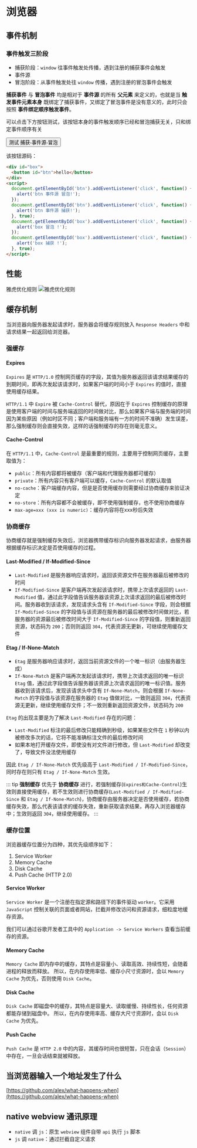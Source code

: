 # 浏览器

## 事件机制

### 事件触发三阶段
- 捕获阶段：`window` 往事件触发处传播，遇到注册的捕获事件会触发
- 事件源
- 冒泡阶段：从事件触发处往 `window` 传播，遇到注册的冒泡事件会触发

**捕获事件** 与 **冒泡事件** 均是相对于 **事件源** 的所有 **父元素** 来定义的，也就是当 **触发事件元素本身** 既绑定了捕获事件，又绑定了冒泡事件是没有意义的，此时只会按照 **事件绑定顺序触发事件**。

可以点击下方按钮测试，该按钮本身的事件触发顺序已经和冒泡捕获无关，只和绑定事件顺序有关
<div id="test-event-stage-div" style="display:inline-block;">
  <button id="test-event-stage-btn">测试 捕获-事件源-冒泡</button>
</div>
<script>
  document.getElementById('test-event-stage-btn').addEventListener('click', function() {
    alert('btn 事件源 冒泡!');
  });
  document.getElementById('test-event-stage-btn').addEventListener('click', function() {
    alert('btn 事件源 捕获!');
  }, true);
  document.getElementById('test-event-stage-div').addEventListener('click', function() {
    alert('box 冒泡 !');
  });
  document.getElementById('test-event-stage-div').addEventListener('click', function() {
    alert('box 捕获 !');
  }, true);
</script>

该按钮源码：
```html
<div id="box">
  <button id="btn">hello</button>
</div>
<script>
  document.getElementById('btn').addEventListener('click', function() {
    alert('btn 事件源 冒泡!');
  });
  document.getElementById('btn').addEventListener('click', function() {
    alert('btn 事件源 捕获!');
  }, true);
  document.getElementById('box').addEventListener('click', function() {
    alert('box 冒泡 !');
  });
  document.getElementById('box').addEventListener('click', function() {
    alert('box 捕获 !');
  }, true);
</script>
```

## 性能
雅虎优化规则
![雅虎优化规则](~@img/yahoo-performance.png)

## 缓存机制
当浏览器向服务器发起请求时，服务器会将缓存规则放入 `Response Headers` 中和请求结果一起返回给浏览器。

### 强缓存

#### Expires

`Expires` 是 `HTTP/1.0` 控制网页缓存的字段，其值为服务器返回该请求结果缓存的到期时间，即再次发起该请求时，如果客户端的时间小于 `Expires` 的值时，直接使用缓存结果。

`HTTP/1.1` 中 `Expire` 被 `Cache-Control` 替代，原因在于 `Expires` 控制缓存的原理是使用客户端的时间与服务端返回的时间做对比，那么如果客户端与服务端的时间因为某些原因（例如时区不同；客户端和服务端有一方的时间不准确）发生误差，那么强制缓存则会直接失效，这样的话强制缓存的存在则毫无意义。

#### Cache-Control
在 `HTTP/1.1` 中，`Cache-Control` 是最重要的规则，主要用于控制网页缓存，主要取值为：
- `public`：所有内容都将被缓存（客户端和代理服务器都可缓存）
- `private`：所有内容只有客户端可以缓存，`Cache-Control` 的默认取值
- `no-cache`：客户端缓存内容，但是是否使用缓存则需要经过协商缓存来验证决定
- `no-store`：所有内容都不会被缓存，即不使用强制缓存，也不使用协商缓存
- `max-age=xxx (xxx is numeric)`：缓存内容将在xxx秒后失效

### 协商缓存
协商缓存就是强制缓存失效后，浏览器携带缓存标识向服务器发起请求，由服务器根据缓存标识决定是否使用缓存的过程。

#### Last-Modified / If-Modified-Since
- `Last-Modified` 是服务器响应请求时，返回该资源文件在服务器最后被修改的时间
- `If-Modified-Since` 是客户端再次发起该请求时，携带上次请求返回的 `Last-Modified` 值，通过此字段值告诉服务器该资源上次请求返回的最后被修改时间。服务器收到该请求，发现请求头含有 `If-Modified-Since` 字段，则会根据 `If-Modified-Since` 的字段值与该资源在服务器的最后被修改时间做对比，若服务器的资源最后被修改时间大于 `If-Modified-Since` 的字段值，则重新返回资源，状态码为 `200`；否则则返回 `304`，代表资源无更新，可继续使用缓存文件

#### Etag / If-None-Match
- `Etag` 是服务器响应请求时，返回当前资源文件的一个唯一标识（由服务器生成）
- `If-None-Match` 是客户端再次发起该请求时，携带上次请求返回的唯一标识 `Etag` 值，通过此字段值告诉服务器该资源上次请求返回的唯一标识值。服务器收到该请求后，发现该请求头中含有 `If-None-Match`，则会根据 `If-None-Match` 的字段值与该资源在服务器的 `Etag` 值做对比，一致则返回 `304`，代表资源无更新，继续使用缓存文件；不一致则重新返回资源文件，状态码为 `200`

`Etag` 的出现主要是为了解决 `Last-Modified` 存在的问题：
- `Last-Modified` 标注的最后修改只能精确到秒级，如果某些文件在 `1` 秒钟以内被修改多次的话，它将不能准确标注文件的最后修改时间
- 如果本地打开缓存文件，即使没有对文件进行修改，但 `Last-Modified` 却改变了，导致文件没法使用缓存

因此 `Etag / If-None-Match` 优先级高于 `Last-Modified / If-Modified-Since`，同时存在则只有 `Etag / If-None-Match` 生效。

::: tip
**强制缓存** 优先于 **协商缓存** 进行，若强制缓存(`Expires和Cache-Control`)生效则直接使用缓存，若不生效则进行协商缓存(`Last-Modified / If-Modified-Since` 和 `Etag / If-None-Match`)，协商缓存由服务器决定是否使用缓存，若协商缓存失效，那么代表该请求的缓存失效，重新获取请求结果，再存入浏览器缓存中；生效则返回 `304`，继续使用缓存。
:::

### 缓存位置
浏览器缓存位置分为四种，其优先级顺序如下：
1. Service Worker
2. Memory Cache
3. Disk Cache
4. Push Cache (HTTP 2.0)

#### Service Worker
`Service Worker` 是一个注册在指定源和路径下的事件驱动 `worker`。它采用 `JavaScript` 控制关联的页面或者网站，拦截并修改访问和资源请求，细粒度地缓存资源。

我们可以通过谷歌开发者工具中的 `Application -> Service Workers` 查看当前缓存的资源。

#### Memory Cache
`Memory Cache` 即内存中的缓存，其特点是容量小、读取高效、持续性短，会随着进程的释放而释放。
所以，在内存使用率低、缓存小尺寸资源时，会以 `Memory Cache` 为优先，否则使用 `Disk Cache`。
#### Disk Cache
`Disk Cache` 即磁盘中的缓存，其特点是容量大、读取缓慢、持续性长，任何资源都能存储到磁盘中。
所以，在内存使用率高、缓存大尺寸资源时，会以 `Disk Cache` 为优先。
#### Push Cache
`Push Cache` 是 `HTTP 2.0` 中的内容，其缓存时间也很短暂，只在会话（`Session`）中存在，一旦会话结束就被释放。

## 当浏览器输入一个地址发生了什么
[https://github.com/alex/what-happens-when](https://github.com/alex/what-happens-when)

## native webview 通讯原理
- `native` 调 `js`：原生 `webview` 组件自带 `api` 执行 `js` 脚本
- `js` 调 `native`：通过拦截自定义请求
